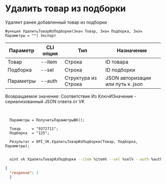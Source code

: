 ﻿---
sidebar_position: 6
---

# Удалить товар из подборки
 Удаляет ранее добавленный товар из подборки



`Функция УдалитьТоварИзПодборки(Знач Товар, Знач Подборка, Знач Параметры = "") Экспорт`

  | Параметр | CLI опция | Тип | Назначение |
  |-|-|-|-|
  | Товар | --item | Строка | ID товара |
  | Подборка | --sel | Строка | ID подборки |
  | Параметры | --auth | Структура из Строка | JSON авторизации или путь к .json |

  
  Возвращаемое значение:   Соответствие Из КлючИЗначение - сериализованный JSON ответа от VK

<br/>




```bsl title="Пример кода"
  Параметры = ПолучитьПараметрыВК();
  
  Товар     = "9372711";
  Подборка  = "125";
  
  Результат = OPI_VK.УдалитьТоварИзПодборки(Товар, Подборка, Параметры);
```
	


```sh title="Пример команды CLI"
    
  oint vk УдалитьТоварИзПодборки --item %item% --sel %sel% --auth %auth%

```

```json title="Результат"
{
  "response": 1
  }
```
